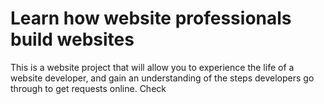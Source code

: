 # Learn how website professionals build websites

This is a website project that will allow you to experience the life of a website developer, and gain an understanding of the steps developers go through to get requests online. Check